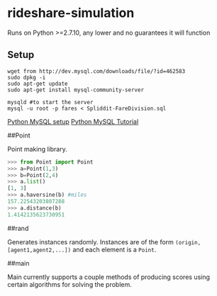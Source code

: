 # rideshare-simulation

Runs on Python >=2.7.10, any lower and no guarantees it will function

## Setup

	wget from http://dev.mysql.com/downloads/file/?id=462583
	sudo dpkg -i
	sudo apt-get update
	sudo apt-get install mysql-community-server

	mysqld #to start the server
	mysql -u root -p fares < Spliddit-FareDivision.sql

[Python MySQL setup](http://codeinthehole.com/writing/how-to-set-up-mysql-for-python-on-ubuntu/)
[Python MySQL Tutorial](http://mysql-python.sourceforge.net/MySQLdb.html)

##Point

Point making library.

```python
>>> from Point import Point
>>> a=Point(1,3)
>>> b=Point(2,4)
>>> a.list()
[1, 3]
>>> a.haversine(b) #miles
157.22543203807288
>>> a.distance(b)
1.4142135623730951
```

##rand

Generates instances randomly. Instances are of the form `(origin,[agent1,agent2,...])` and each element is a `Point`.

##main

Main currently supports a couple methods of producing scores using certain algorithms for solving the problem.
